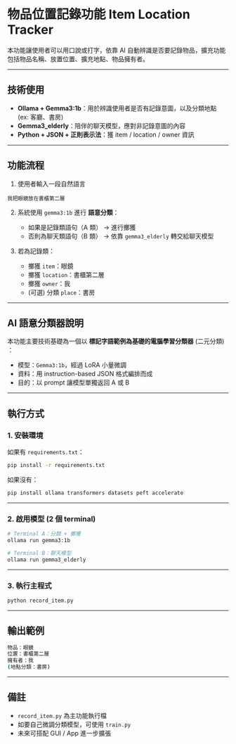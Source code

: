 # 物品位置記錄功能 Item Location Tracker

本功能讓使用者可以用口說或打字，依靠 AI 自動辨識是否要記錄物品，擴充功能包括物品名稱、放置位置、擴充地點、物品擁有者。

---

##  技術使用

* **Ollama + Gemma3:1b**：用於辨識使用者是否有記錄意圖，以及分類地點 (ex: 客廳、書房)
* **Gemma3\_elderly**：陪伴的聊天模型，應對非記錄意圖的內容
* **Python + JSON + 正則表示法**：獲 item / location / owner 資訊

---

## 功能流程

1. 使用者輸入一段自然語言

```
我把眼鏡放在書櫃第二層
```

2. 系統使用 `gemma3:1b` 進行 **語意分類**：

   * 如果是記錄類語句（A 類） → 進行擲獲
   * 否則為聊天類語句（B 類） → 依靠 `gemma3_elderly` 轉交給聊天模型

3. 若為記錄類：

   * 擲獲 `item`：眼鏡
   * 擲獲 `location`：書櫃第二層
   * 擲獲 `owner`：我
   * (可選) 分類 `place`：書房

---

## AI 語意分類器說明 

本功能主要技術基礎為一個以 **標記字語範例為基礎的電腦學習分類器** (二元分類) ：

* 模型：`Gemma3:1b`，經過 LoRA 小量微調
* 資料：用 instruction-based JSON 格式編排而成
* 目的：以 prompt 讓模型單獨返回 A 或 B

---

## 執行方式

### 1. 安裝環境

如果有 `requirements.txt`：

```bash
pip install -r requirements.txt
```

如果沒有：

```bash
pip install ollama transformers datasets peft accelerate
```

---

### 2. 啟用模型 (2 個 terminal)

```bash
# Terminal A：分類 + 擲獲
ollama run gemma3:1b

# Terminal B：聊天模型
ollama run gemma3_elderly
```

---

### 3. 執行主程式

```bash
python record_item.py
```

---

## 輸出範例

```bash
物品：眼鏡
位置：書櫃第二層
擁有者：我
(地點分類：書房)
```

---

## 備註

* `record_item.py` 為主功能執行檔
* 如要自己微調分類模型，可使用 `train.py`
* 未來可搭配 GUI / App 進一步擴張
